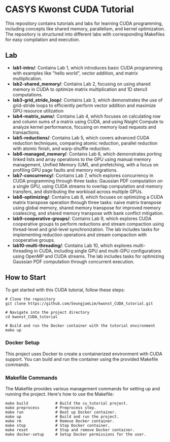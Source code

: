 # CASYS Kwonst CUDA Tutorial
This repository contains tutorials and labs for learning CUDA programming, including concepts like shared memory, parallelism, and kernel optimization. The repository is structured into different labs with corresponding Makefiles for easy compilation and execution.

## Lab
- **lab1-intro/**: Contains Lab 1, which introduces basic CUDA programming with examples like "hello world", vector addition, and matrix multiplication.
- **lab2-shared_memory/**: Contains Lab 2, focusing on using shared memory in CUDA to optimize matrix multiplication and 1D stencil computations.
- **lab3-grid_stride_loop/**: Contains Lab 3, which demonstrates the use of grid-stride loops to efficiently perform vector addition and maximize GPU resource utilization
- **lab4-matrix_sums/**: Contains Lab 4, which focuses on calculating row and column sums of a matrix using CUDA, and using Nsight Compute to analyze kernel performance, focusing on memory load requests and transactions.
- **lab5-reductions/**: Contains Lab 5, which covers advanced CUDA reduction techniques, comparing atomic reduction, parallel reduction with atomic finish, and warp-shuffle reduction.
- **lab6-managed_memory/**: Contains Lab 6, which demonstrates porting linked lists and array operations to the GPU using manual memory management, Unified Memory (UM), and prefetching, with a focus on profiling GPU page faults and memory migrations.
- **lab7-concurrency/**: Contains Lab 7, which explores concurrency in CUDA programming through three tasks: Gaussian PDF computation on a single GPU, using CUDA streams to overlap computation and memory transfers, and distributing the workload across multiple GPUs.
- **lab8-optimizing/**: Contains Lab 8, which focuses on optimizing a CUDA matrix transpose operation through three tasks: naive matrix transpose using global memory, shared memory transpose for improved memory coalescing, and shared memory transpose with bank conflict mitigation.
- **lab9-cooperative-groups/**: Contains Lab 9, which explores CUDA cooperative groups to perform reductions and stream compaction using thread-level and grid-level synchronization. The lab includes tasks for implementing reduction operations and stream compaction with cooperative groups.
- **lab10-multi-threading/**: Contains Lab 10, which explores multi-threading in CUDA, including single GPU and multi-GPU configurations using OpenMP and CUDA streams. The lab includes tasks for optimizing Gaussian PDF computation through concurrent execution.

## How to Start
To get started with this CUDA tutorial, follow these steps:
```
# Clone the repository
git clone https://github.com/SeungjaeLim/kwonst_CUDA_tutorial.git

# Navigate into the project directory
cd kwonst_CUDA_tutorial

# Build and run the Docker container with the tutorial environment
make up
```
### Docker Setup
This project uses Docker to create a containerized environment with CUDA support. You can build and run the container using the provided Makefile commands.

### Makefile Commands
The Makefile provides various management commands for setting up and running the project. Here's how to use the Makefile:

```
make build            # Build the cu_tutorial project.
make preprocess       # Preprocess step.
make run              # Boot up Docker container.
make up               # Build and run the project.
make rm               # Remove Docker container.
make stop             # Stop Docker container.
make reset            # Stop and remove Docker container.
make docker-setup     # Setup Docker permissions for the user.
```